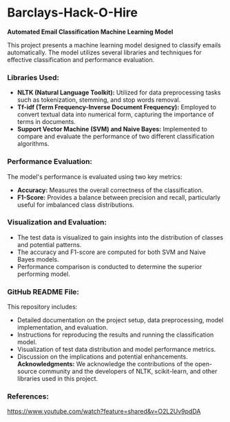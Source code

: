 # Barclays-Hack-O-Hire
**Automated Email Classification Machine Learning Model**

This project presents a machine learning model designed to classify emails automatically. The model utilizes several libraries and techniques for effective classification and performance evaluation.

### Libraries Used:
- **NLTK (Natural Language Toolkit):** Utilized for data preprocessing tasks such as tokenization, stemming, and stop words removal.
- **Tf-idf (Term Frequency-Inverse Document Frequency):** Employed to convert textual data into numerical form, capturing the importance of terms in documents.
- **Support Vector Machine (SVM) and Naive Bayes:** Implemented to compare and evaluate the performance of two different classification algorithms.

### Performance Evaluation:
The model's performance is evaluated using two key metrics:
- **Accuracy:** Measures the overall correctness of the classification.
- **F1-Score:** Provides a balance between precision and recall, particularly useful for imbalanced class distributions.

### Visualization and Evaluation:
- The test data is visualized to gain insights into the distribution of classes and potential patterns.
- The accuracy and F1-score are computed for both SVM and Naive Bayes models.
- Performance comparison is conducted to determine the superior performing model.

### GitHub README File:
This repository includes:
- Detailed documentation on the project setup, data preprocessing, model implementation, and evaluation.
- Instructions for reproducing the results and running the classification model.
- Visualization of test data distribution and model performance metrics.
- Discussion on the implications and potential enhancements.
**Acknowledgments:**
We acknowledge the contributions of the open-source community and the developers of NLTK, scikit-learn, and other libraries used in this project.

### References:
https://www.youtube.com/watch?feature=shared&v=O2L2Uv9pdDA
